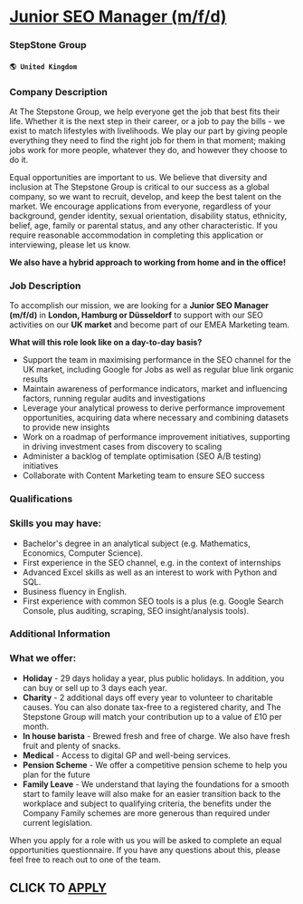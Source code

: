 # [Junior SEO Manager (m/f/d)](https://www.remotewlb.com/apply/junior-seo-manager-m-f-d-61864)  
### StepStone Group  
#### `🌎 United Kingdom`  

### Company Description

At The Stepstone Group, we help everyone get the job that best fits their life. Whether it is the next step in their career, or a job to pay the bills - we exist to match lifestyles with livelihoods. We play our part by giving people everything they need to find the right job for them in that moment; making jobs work for more people, whatever they do, and however they choose to do it.

Equal opportunities are important to us. We believe that diversity and inclusion at The Stepstone Group is critical to our success as a global company, so we want to recruit, develop, and keep the best talent on the market. We encourage applications from everyone, regardless of your background, gender identity, sexual orientation, disability status, ethnicity, belief, age, family or parental status, and any other characteristic. If you require reasonable accommodation in completing this application or interviewing, please let us know.

**We also have a hybrid approach to working from home and in the office!**

### Job Description

To accomplish our mission, we are looking for a **Junior SEO Manager (m/f/d)** in **London, Hamburg or Düsseldorf** to support with our SEO activities on our **UK market** and become part of our EMEA Marketing team.

 **What will this role look like on a day-to-day basis?**

  * Support the team in maximising performance in the SEO channel for the UK market, including Google for Jobs as well as regular blue link organic results
  * Maintain awareness of performance indicators, market and influencing factors, running regular audits and investigations
  * Leverage your analytical prowess to derive performance improvement opportunities, acquiring data where necessary and combining datasets to provide new insights
  * Work on a roadmap of performance improvement initiatives, supporting in driving investment cases from discovery to scaling
  * Administer a backlog of template optimisation (SEO A/B testing) initiatives
  * Collaborate with Content Marketing team to ensure SEO success

### Qualifications

### Skills you may have:

  * Bachelor's degree in an analytical subject (e.g. Mathematics, Economics, Computer Science).
  * First experience in the SEO channel, e.g. in the context of internships 
  * Advanced Excel skills as well as an interest to work with Python and SQL.
  * Business fluency in English.
  * First experience with common SEO tools is a plus (e.g. Google Search Console, plus auditing, scraping, SEO insight/analysis tools).

### Additional Information

### What we offer:

  * **Holiday** \- 29 days holiday a year, plus public holidays. In addition, you can buy or sell up to 3 days each year. 
  * **Charity** \- 2 additional days off every year to volunteer to charitable causes. You can also donate tax-free to a registered charity, and The Stepstone Group will match your contribution up to a value of £10 per month. 
  * **In house barista** \- Brewed fresh and free of charge. We also have fresh fruit and plenty of snacks. 
  * **Medical** \- Access to digital GP and well-being services. 
  * **Pension Scheme** \- We offer a competitive pension scheme to help you plan for the future 
  * **Family Leave** \- We understand that laying the foundations for a smooth start to family leave will also make for an easier transition back to the workplace and subject to qualifying criteria, the benefits under the Company Family schemes are more generous than required under current legislation. 

When you apply for a role with us you will be asked to complete an equal opportunities questionnaire. If you have any questions about this, please feel free to reach out to one of the team.

  
## CLICK TO [APPLY](https://www.remotewlb.com/apply/junior-seo-manager-m-f-d-61864)

